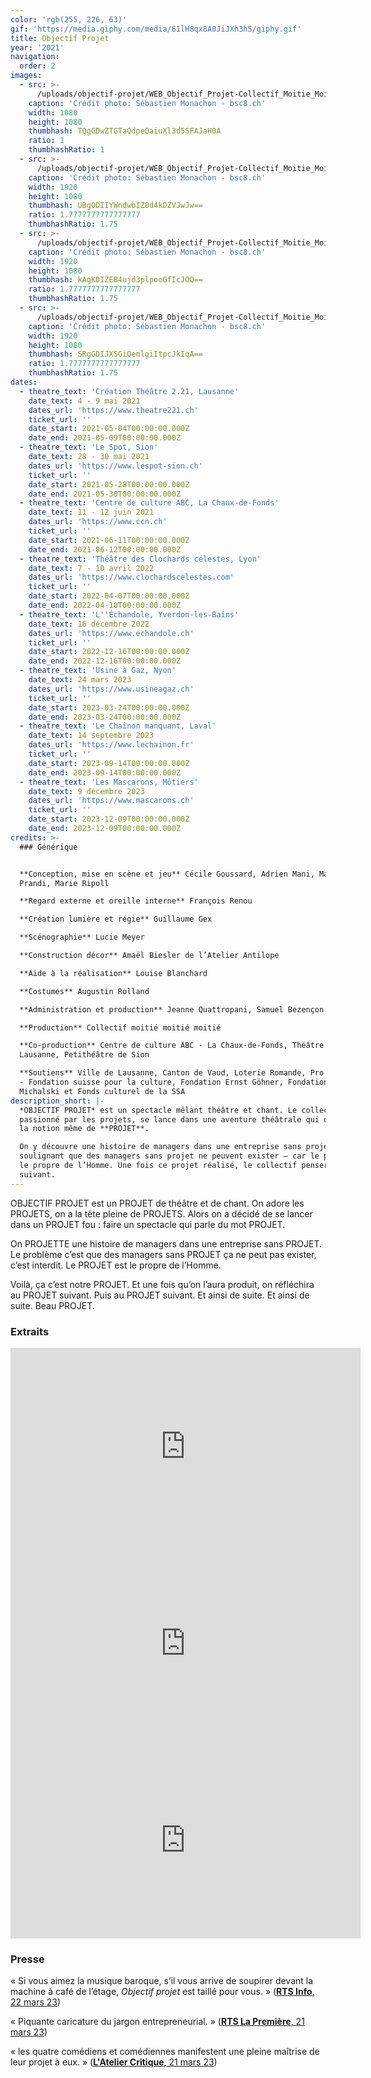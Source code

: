 ```yaml
---
color: 'rgb(255, 226, 63)'
gif: 'https://media.giphy.com/media/61lH8qx8A0JiJXh3h5/giphy.gif'
title: Objectif Projet
year: '2021'
navigation:
  order: 2
images:
  - src: >-
      /uploads/objectif-projet/WEB_Objectif_Projet-Collectif_Moitie_Moitie_Moitie-2_21-26_avril_2021-Photo_c_Sastien_Monachon_04_8Y2A7843.JPG
    caption: 'Crédit photo: Sébastien Monachon - bsc8.ch'
    width: 1080
    height: 1080
    thumbhash: TQgGDwZTGTaQdpeQaiuXl3d5SFAJaH0A
    ratio: 1
    thumbhashRatio: 1
  - src: >-
      /uploads/objectif-projet/WEB_Objectif_Projet-Collectif_Moitie_Moitie_Moitie-2_21-26_avril_2021-Photo_c_Sastien_Monachon_05_NS5C5783.JPG
    caption: 'Crédit photo: Sébastien Monachon - bsc8.ch'
    width: 1920
    height: 1080
    thumbhash: UBgODIIYWndwbIZ0d4kDZVJwJw==
    ratio: 1.7777777777777777
    thumbhashRatio: 1.75
  - src: >-
      /uploads/objectif-projet/WEB_Objectif_Projet-Collectif_Moitie_Moitie_Moitie-2_21-26_avril_2021-Photo_c_Sastien_Monachon_18_NS5C5941.JPG
    caption: 'Crédit photo: Sébastien Monachon - bsc8.ch'
    width: 1920
    height: 1080
    thumbhash: kAgKDIZEB4ujd3plpooGfIcJOQ==
    ratio: 1.7777777777777777
    thumbhashRatio: 1.75
  - src: >-
      /uploads/objectif-projet/WEB_Objectif_Projet-Collectif_Moitie_Moitie_Moitie-2_21-26_avril_2021-Photo_c_Sastien_Monachon_26_NS5C6016.JPG
    caption: 'Crédit photo: Sébastien Monachon - bsc8.ch'
    width: 1920
    height: 1080
    thumbhash: SRgGDIJXSGiQemlgiItpcJkIqA==
    ratio: 1.7777777777777777
    thumbhashRatio: 1.75
dates:
  - theatre_text: 'Création Théâtre 2.21, Lausanne'
    date_text: 4 - 9 mai 2021
    dates_url: 'https://www.theatre221.ch'
    ticket_url: ''
    date_start: 2021-05-04T00:00:00.000Z
    date_end: 2021-05-09T00:00:00.000Z
  - theatre_text: 'Le Spot, Sion'
    date_text: 28 - 30 mai 2021
    dates_url: 'https://www.lespot-sion.ch'
    ticket_url: ''
    date_start: 2021-05-28T00:00:00.000Z
    date_end: 2021-05-30T00:00:00.000Z
  - theatre_text: 'Centre de culture ABC, La Chaux-de-Fonds'
    date_text: 11 - 12 juin 2021
    dates_url: 'https://www.ccn.ch'
    ticket_url: ''
    date_start: 2021-06-11T00:00:00.000Z
    date_end: 2021-06-12T00:00:00.000Z
  - theatre_text: 'Théâtre des Clochards célestes, Lyon'
    date_text: 7 - 10 avril 2022
    dates_url: 'https://www.clochardscelestes.com'
    ticket_url: ''
    date_start: 2022-04-07T00:00:00.000Z
    date_end: 2022-04-10T00:00:00.000Z
  - theatre_text: 'L''Échandole, Yverdon-les-Bains'
    date_text: 16 décembre 2022
    dates_url: 'https://www.echandole.ch'
    ticket_url: ''
    date_start: 2022-12-16T00:00:00.000Z
    date_end: 2022-12-16T00:00:00.000Z
  - theatre_text: 'Usine à Gaz, Nyon'
    date_text: 24 mars 2023
    dates_url: 'https://www.usineagaz.ch'
    ticket_url: ''
    date_start: 2023-03-24T00:00:00.000Z
    date_end: 2023-03-24T00:00:00.000Z
  - theatre_text: 'Le Chaînon manquant, Laval'
    date_text: 14 septembre 2023
    dates_url: 'https://www.lechainon.fr'
    ticket_url: ''
    date_start: 2023-09-14T00:00:00.000Z
    date_end: 2023-09-14T00:00:00.000Z
  - theatre_text: 'Les Mascarons, Môtiers'
    date_text: 9 décembre 2023
    dates_url: 'https://www.mascarons.ch'
    ticket_url: ''
    date_start: 2023-12-09T00:00:00.000Z
    date_end: 2023-12-09T00:00:00.000Z
credits: >-
  ### Générique


  **Conception, mise en scène et jeu** Cécile Goussard, Adrien Mani, Matteo
  Prandi, Marie Ripoll

  **Regard externe et oreille interne** François Renou

  **Création lumière et régie** Guillaume Gex

  **Scénographie** Lucie Meyer

  **Construction décor** Amaël Biesler de l’Atelier Antilope

  **Aide à la réalisation** Louise Blanchard

  **Costumes** Augustin Rolland

  **Administration et production** Jeanne Quattropani, Samuel Bezençon

  **Production** Collectif moitié moitié moitié

  **Co-production** Centre de culture ABC - La Chaux-de-Fonds, Théâtre 2.21 -
  Lausanne, Petithéâtre de Sion

  **Soutiens** Ville de Lausanne, Canton de Vaud, Loterie Romande, Pro Helvetia
  - Fondation suisse pour la culture, Fondation Ernst Göhner, Fondation
  Michalski et Fonds culturel de la SSA
description_short: |-
  *OBJECTIF PROJET* est un spectacle mêlant théâtre et chant. Le collectif,
  passionné par les projets, se lance dans une aventure théâtrale qui questionne
  la notion même de **PROJET**.

  On y découvre une histoire de managers dans une entreprise sans projet,
  soulignant que des managers sans projet ne peuvent exister – car le projet est
  le propre de l’Homme. Une fois ce projet réalisé, le collectif pensera déjà au
  suivant.
---
```

OBJECTIF PROJET est un PROJET de théâtre et de chant. On adore les PROJETS, on a la tête pleine de PROJETS. Alors on a décidé de se lancer dans un PROJET fou : faire un spectacle qui parle du mot PROJET. 

On PROJETTE une histoire de managers dans une entreprise sans PROJET. Le problème c’est que des managers sans PROJET ça ne peut pas exister, c’est interdit. Le PROJET est le propre de l’Homme.

Voilà, ça c’est notre PROJET. Et une fois qu’on l’aura produit, on réfléchira au PROJET suivant. Puis au PROJET suivant. Et ainsi de suite. Et ainsi de suite. Beau PROJET.

### Extraits
<iframe width="560" height="315" src="https://www.youtube.com/embed/K16TqP2sQ6M?si=Uvt5JXy2GrYVTaB6" title="YouTube video player" frameborder="0" allow="accelerometer; autoplay; clipboard-write; encrypted-media; gyroscope; picture-in-picture; web-share" referrerpolicy="strict-origin-when-cross-origin" allowfullscreen></iframe>

<iframe width="560" height="315" src="https://www.youtube.com/embed/J6DjZ4tib20?si=WtrG-LDah2aJshIe" title="YouTube video player" frameborder="0" allow="accelerometer; autoplay; clipboard-write; encrypted-media; gyroscope; picture-in-picture; web-share" referrerpolicy="strict-origin-when-cross-origin" allowfullscreen></iframe>

<iframe width="560" height="315" src="https://www.youtube.com/embed/Yeai_la5ntw?si=VToZpGY-DP5lXz2d" title="YouTube video player" frameborder="0" allow="accelerometer; autoplay; clipboard-write; encrypted-media; gyroscope; picture-in-picture; web-share" referrerpolicy="strict-origin-when-cross-origin" allowfullscreen></iframe>

### Presse
« Si vous aimez la musique baroque, s’il vous arrive de soupirer devant la machine à café de l’étage, *Objectif projet* est taillé pour vous. » ([**RTS Info**, 22 mars 23](https://www.rts.ch/info/culture/spectacles/13880665-avec-objectif-projet-le-theatre-se-rit-du-management.html))

« Piquante caricature du jargon entrepreneurial. » ([**RTS La Première**, 21 mars 23](https://www.rts.ch/info/culture/spectacles/13880665-avec-objectif-projet-le-theatre-se-rit-du-management.html))

« les quatre comédiens et comédiennes manifestent une pleine maîtrise de leur projet à eux. » ([**L'Atelier Critique**, 21 mars 23](https://www.rts.ch/info/culture/spectacles/13880665-avec-objectif-projet-le-theatre-se-rit-du-management.html))
